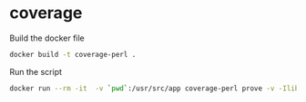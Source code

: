 # coverage

Build the docker file
```bash
docker build -t coverage-perl .
```

Run the script
```bash
docker run --rm -it  -v `pwd`:/usr/src/app coverage-perl prove -v -Ilib t/hello.t
```
